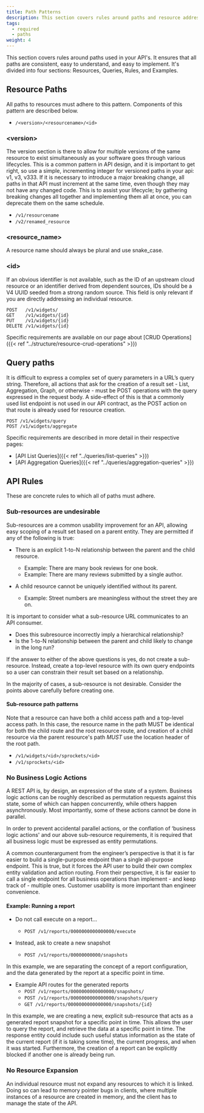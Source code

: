 ```yaml
---
title: Path Patterns
description: This section covers rules around paths and resource addressing in API's.
tags:
  - required
  - paths
weight: 4
---
```


This section covers rules around paths used in your API's. It ensures that all paths are consistent, easy to understand,
and easy to implement. It's divided into four sections: Resources, Queries, Rules, and Examples.

## Resource Paths

All paths to resources must adhere to this pattern. Components of this pattern are described below.

- `/<version>/<resourcename>/<id>`

### \<version\>

The version section is there to allow for multiple versions of the same resource to exist simultaneously as your
software goes through various lifecycles. This is a common pattern in API design, and it is important to get right, so
use a simple, incrementing integer for versioned paths in your api: v1, v3, v333. If it is necessary to introduce a
major breaking change, all paths in that API must increment at the same time, even though they may not have any changed
code. This is to assist your lifecycle; by gathering breaking changes all together and implementing them all at once,
you can deprecate them on the same schedule.

- `/v1/resourcename`
- `/v2/renamed_resource`

### \<resource_name\>

A resource name should always be plural and use snake_case.

### \<id\>

If an obvious identifier is not available, such as the ID of an upstream cloud resource or an identifier derived from
dependent sources, IDs should be a V4 UUID seeded from a strong random source. This field is only relevant if you are
directly addressing an individual resource.

```text
POST   /v1/widgets/
GET    /v1/widgets/{id}
PUT    /v1/widgets/{id}
DELETE /v1/widgets/{id}
```

Specific requirements are available on our page about
[CRUD Operations]({{< ref "../structure/resource-crud-operations" >}})

## Query paths

It is difficult to express a complex set of query parameters in a URL’s query string. Therefore,
all actions that ask for the creation of a result set - List, Aggregation, Graph, or otherwise - must be
POST operations with the query expressed in the request body. A side-effect of this is that a commonly used
list endpoint is not used in our API contract, as the POST action on that route is already used for resource creation.

```text
POST /v1/widgets/query
POST /v1/widgets/aggregate
```

Specific requirements are described in more detail in their respective pages:

- [API List Queries]({{< ref "../queries/list-queries" >}})
- [API Aggregation Queries]({{< ref "../queries/aggregation-queries" >}})

## API Rules

These are concrete rules to which all of paths must adhere.

### Sub-resources are undesirable

Sub-resources are a common usability improvement for an API, allowing easy scoping of a result set based on a parent
entity. They are permitted if any of the following is true:

- There is an explicit 1-to-N relationship between the parent and the child resource.
  - Example: There are many book reviews for one book.
  - Example: There are many reviews submitted by a single author.

- A child resource cannot be uniquely identified without its parent.
  - Example: Street numbers are meaningless without the street they are on.

It is important to consider what a sub-resource URL communicates to an API consumer.

- Does this subresource incorrectly imply a hierarchical relationship?
- Is the 1-to-N relationship between the parent and child likely to change in the long run?

If the answer to either of the above questions is yes, do not create a sub-resource. Instead, create a top-level
resource with its own query endpoints so a user can constrain their result set based on a relationship.

In the majority of cases, a sub-resource is not desirable. Consider the points above carefully before creating one.

#### Sub-resource path patterns

Note that a resource can have both a child access path and a top-level access path. In this case, the resource name in
the path MUST be identical for both the child route and the root resource route, and creation of a child resource
via the parent resource's path _MUST_ use the location header of the root path.

- `/v1/widgets/<id>/sprockets/<id>`
- `/v1/sprockets/<id>`

### No Business Logic Actions

A REST API is, by design, an expression of the state of a system. Business logic actions can be roughly described as
permutation requests against this state, some of which can happen concurrently, while others happen asynchronously. Most
importantly, some of these actions cannot be done in parallel.

In order to prevent accidental parallel actions, or the conflation of ‘business logic actions' and our above
sub-resource requirements, it is required that all business logic must be expressed as entity permutations.

A common counterargument from the engineer’s perspective is that it is far easier to build a single-purpose endpoint
than a single all-purpose endpoint. This is true, but it forces the API user to build their own complex entity
validation and action routing. From their perspective, it is far easier to call a single endpoint for all business
operations than implement - and keep track of - multiple ones. Customer usability is more important than engineer
convenience.

#### Example: Running a report

- Do not call execute on a report...
  - `POST /v1/reports/0000000000000000/execute`

- Instead, ask to create a new snapshot
  - `POST /v1/reports/00000000000/snapshots`

In this example, we are separating the concept of a report configuration, and the data generated by the report at a
specific point in time.

- Example API routes for the generated reports
  - `POST /v1/reports/0000000000000000/snapshots/`
  - `POST /v1/reports/0000000000000000/snapshots/query`
  - `GET /v1/reports/0000000000000000/snapshots/{id}`

In this example, we are creating a new, explicit sub-resource that acts as a generated report snapshot for a specific
point in time. This allows the user to query the report, and retrieve the data at a specific point in time.
The response entity could include such useful status information as the state of the current report (if it is taking
some time), the current progress, and when it was started. Furthermore, the creation of a report can be
explicitly blocked if another one is already being run.

### No Resource Expansion

An individual resource must not expand any resources to which it is linked. Doing so can lead to memory pointer bugs in
clients, where multiple instances of a resource are created in memory, and the client has to manage the state of the
API.
